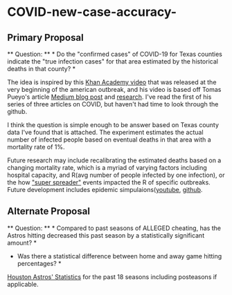 # COVID-new-case-accuracy-

## Primary Proposal

** Question: ** * Do the "confirmed cases" of COVID-19 for Texas counties indicate the "true infection cases" for that area estimated by the historical deaths in that county? *

The idea is inspired by this [Khan Academy video](https://www.youtube.com/watch?v=mCa0JXEwDEk&t=661s) that was released at the very beginning of the american outbreak, and his video is based off Tomas Pueyo's article [Medium blog post](https://medium.com/@tomaspueyo/coronavirus-act-today-or-people-will-die-f4d3d9cd99ca) and [research](https://github.com/midas-network/COVID-19/tree/master/parameter_estimates/2019_novel_coronavirus). I've read the first of his series of three articles on COVID, but haven't had time to look through the github.

I think the question is simple enough to be answer based on Texas county data I've found that is attached. The experiment estimates the actual number of infected people based on eventual deaths in that area with a mortality rate of 1%. 

Future research may include recalibrating the estimated deaths based on a changing mortality rate, which is a myriad of varying factors including hospital capacity, and R(avg number of people infected by one infection), or the how ["super spreader"](https://graphics.reuters.com/CHINA-HEALTH-SOUTHKOREA-CLUSTERS/0100B5G33SB/index.html) events impacted the R of specific outbreaks. Future development includes epidemic simpulaions([youtube](https://www.youtube.com/watch?v=gxAaO2rsdIs), [github](https://github.com/3b1b/manim/blob/shaders/from_3b1b/old/sir.py).

## Alternate Proposal

** Question: ** * Compared to past seasons of ALLEGED cheating, has the Astros hitting decreased this past season by a statistically significant amount? *

* Was there a statistical difference between home and away game hitting percentages? *

[Houston Astros' Statistics](https://www.espn.com/mlb/team/stats/_/name/hou) for the past 18 seasons including posteasons if applicable. 